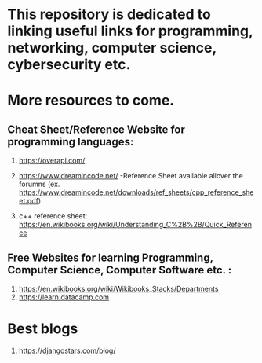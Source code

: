 # This repository is dedicated to linking useful links for programming, networking, computer science, cybersecurity etc. 

# More resources to come. 

## Cheat Sheet/Reference Website for programming languages: 

1) https://overapi.com/ 

2) https://www.dreamincode.net/ -Reference Sheet available allover the forumns (ex. https://www.dreamincode.net/downloads/ref_sheets/cpp_reference_sheet.pdf) 

3) c++ reference sheet: https://en.wikibooks.org/wiki/Understanding_C%2B%2B/Quick_Reference 


## Free Websites for learning Programming, Computer Science, Computer Software etc. : 

1) https://en.wikibooks.org/wiki/Wikibooks_Stacks/Departments
2) https://learn.datacamp.com 

# Best blogs 
1) https://djangostars.com/blog/ 
